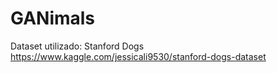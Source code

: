 # GANimals

Dataset utilizado: Stanford Dogs
https://www.kaggle.com/jessicali9530/stanford-dogs-dataset
